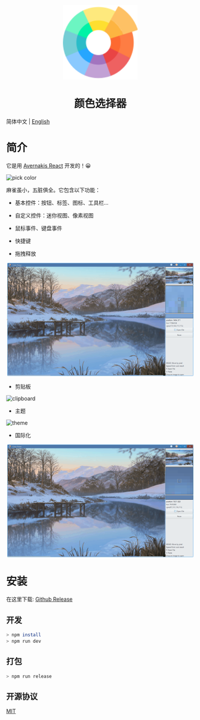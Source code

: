 <p align="center">
    <img width="200" src="./assets/color-wheel.png">
</p>

<h1 align="center">颜色选择器</h1>

简体中文 | [English](./README.md)

# 简介

它是用 [Avernakis React](https://qber-soft.github.io/Ave-React-Docs/) 开发的！😀

![pick color](./docs/images/pick-color.gif)

麻雀虽小，五脏俱全。它包含以下功能：

-   基本控件：按钮、标签、图标、工具栏...
-   自定义控件：迷你视图、像素视图
-   鼠标事件、键盘事件
-   快捷键

-   拖拽释放

![drag-to-drop](./docs/images/drag-to-drop.gif)

-   剪贴板

![clipboard](./docs/images/clipboard.gif)

-   主题

![theme](./docs/images/theme.gif)

-   国际化

![i18n](./docs/images/i18n.gif)

# 安装

在这里下载: [Github Release](https://github.com/rerender2021/color-picker/releases)

## 开发

```bash
> npm install
> npm run dev
```

## 打包

```bash
> npm run release
```

## 开源协议

[MIT](./LICENSE)
